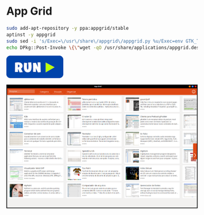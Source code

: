 # App Grid
```bash
sudo add-apt-repository -y ppa:appgrid/stable
aptinst -y appgrid
sudo sed -i 's/Exec=\/usr\/share\/appgrid\/appgrid.py %u/Exec=env GTK_THEME=Flat-Remix-GTK-Blue \/usr\/share\/appgrid\/appgrid.py %u/g' /usr/share/applications/appgrid.desktop
echo DPkg::Post-Invoke \{\"wget -qO /usr/share/applications/appgrid.desktop http://my.opendesktop.org/s/rRnnHNxSApwktfR/download\"\;\}\; | sudo tee /etc/apt/apt.conf.d/100appgrid
```
[![bashrun](../images/bashrun.png)](br:appgrid)

![appimagelauncher](../images/appgrid.png)